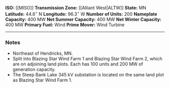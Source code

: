 **ISO:** [[MISO]]
**Transmission Zone:** [[Alliant West|ALTW]]
**State:** MN
**Latitude:** $44.6^\circ$ N
**Longitude:** $96.3^\circ$ W
**Number of Units:** 200
**Nameplate Capacity:** 400 MW
**Net Summer Capacity:** 400 MW
**Net Winter Capacity:** 400 MW
**Primary Fuel:** Wind
**Prime Mover:** Wind Turbine

---
### Notes
- Northeast of Hendricks, MN.
- Split into Blazing Star Wind Farm 1 and Blazing Star Wind Farm 2, which are on adjoining land plots. Each has 100 units and 200 MW of generation capacity.
- The Steep Bank Lake 345 kV substation is located on the same land plot as Blazing Star Wind Farm 1.